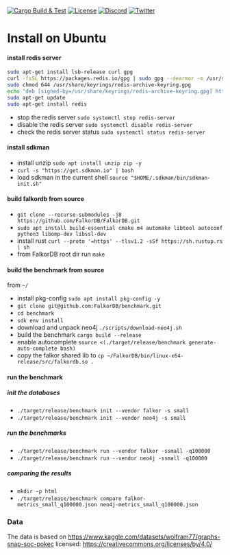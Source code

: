 [![Cargo Build & Test](https://github.com/FalkorDB/benchmark/actions/workflows/ci.yml/badge.svg)](https://github.com/FalkorDB/benchmark/actions/workflows/ci.yml)
[![License](https://img.shields.io/github/license/falkordb/benchmark.svg)](https://github.com/falkordb/benchmark/blob/main/LICENSE)
[![Discord](https://img.shields.io/discord/1146782921294884966.svg?style=social&logo=discord)](https://discord.com/invite/99y2Ubh6tg)
[![Twitter](https://img.shields.io/twitter/follow/falkordb?style=social)](https://twitter.com/falkordb)

Install on Ubuntu
=================

#### install redis server

```bash
sudo apt-get install lsb-release curl gpg
curl -fsSL https://packages.redis.io/gpg | sudo gpg --dearmor -o /usr/share/keyrings/redis-archive-keyring.gpg
sudo chmod 644 /usr/share/keyrings/redis-archive-keyring.gpg
echo "deb [signed-by=/usr/share/keyrings/redis-archive-keyring.gpg] https://packages.redis.io/deb $(lsb_release -cs) main" | sudo tee /etc/apt/sources.list.d/redis.list
sudo apt-get update
sudo apt-get install redis
```

- stop the redis server `sudo systemctl stop redis-server`
- disable the redis server `sudo systemctl disable redis-server`
- check the redis server status `sudo systemctl status redis-server`

#### install sdkman

- install unzip `sudo apt install unzip zip -y`
- `curl -s "https://get.sdkman.io" | bash`
- load sdkman in the current shell `source "$HOME/.sdkman/bin/sdkman-init.sh"`

#### build falkordb from source

- `git clone --recurse-submodules -j8 https://github.com/FalkorDB/FalkorDB.git`
- `sudo apt install build-essential cmake m4 automake libtool autoconf python3 libomp-dev libssl-dev`
- install rust `curl --proto '=https' --tlsv1.2 -sSf https://sh.rustup.rs | sh`
- from FalkorDB root dir run `make`

#### build the benchmark from source

from `~/`

- install pkg-config `sudo apt install pkg-config -y`
- `git clone git@github.com:FalkorDB/benchmark.git`
- `cd benchmark`
- `sdk env install`
- download and unpack neo4j `./scripts/download-neo4j.sh`
- build the benchmark `cargo build --release`
- enable autocomplete `source <(./target/release/benchmark generate-auto-complete bash)`
- copy the falkor shared lib to `cp ~/FalkorDB/bin/linux-x64-release/src/falkordb.so .`

#### run the benchmark

##### init the databases

- `./target/release/benchmark init --vendor falkor -s small`
- `./target/release/benchmark init --vendor neo4j -s small`

##### run the benchmarks

- `./target/release/benchmark run --vendor falkor -ssmall -q100000`
- `./target/release/benchmark run --vendor neo4j -ssmall -q100000`

##### comparing the results

- `mkdir -p html`
- `./target/release/benchmark compare falkor-metrics_small_q100000.json neo4j-metrics_small_q100000.json`

### Data

The data is based on https://www.kaggle.com/datasets/wolfram77/graphs-snap-soc-pokec
licensed: https://creativecommons.org/licenses/by/4.0/

